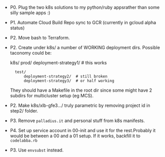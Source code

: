 * P0. Plug the two k8s solutions to my python/ruby appsrather than some silly
      sample apps :)

* P1. Automate Cloud Build Repo sync to GCR (currently in gcloud alpha status)

* P2. Move bash to Terraform.

* P2. Create under k8s/ a number of WORKING deployment dirs. Possible taconomy could be:

    k8s/
        prod/
            deployment-strategy1/ # this works

        test/
            deployment-strategy2/  # still broken
            deployment-strategy3/  # or half working

    They should have a Makefile in the root dir since some might have 2 subdirs for multicluster setup (eg MCS).

* P2. Make k8s/xlb-gfe3.../ truly parametric by removing project id in step2/ folder.

* P3. Remove `palladius.it` and personal stuff from k8s manifests.

* P4. Set up service account in 00-init and use it for the rest.Probably it would be between a 00 and a 01 setup. If it works, backfill it to `codelabba.rb`

* P3. Use `envsubst` instead.

